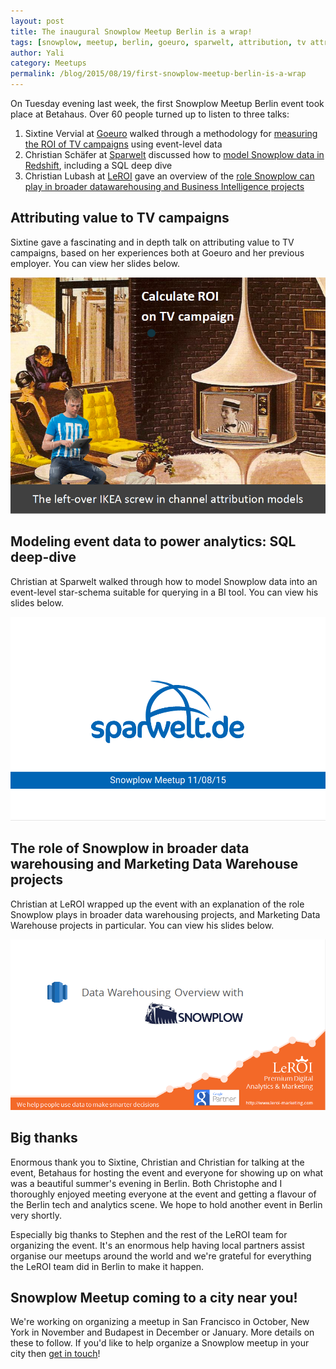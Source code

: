 ```yaml
---
layout: post
title: The inaugural Snowplow Meetup Berlin is a wrap!
tags: [snowplow, meetup, berlin, goeuro, sparwelt, attribution, tv attribution, data modeling]
author: Yali
category: Meetups
permalink: /blog/2015/08/19/first-snowplow-meetup-berlin-is-a-wrap
---
```


On Tuesday evening last week, the first Snowplow Meetup Berlin event took place at Betahaus. Over 60 people turned up to listen to three talks:

1. Sixtine Vervial at [Goeuro][goeuro] walked through a methodology for [measuring the ROI of TV campaigns](#attributing-value-to-tv-campaigns) using event-level data
2. Christian Schäfer at [Sparwelt][sparwelt] discussed how to [model Snowplow data in Redshift](#modeling-event-data-to-power-analytics-sql-deep-dive), including a SQL deep dive
3. Christian Lubash at [LeROI][leroi] gave an overview of the [role Snowplow can play in broader datawarehousing and Business Intelligence projects](#"the-role-of-snowplow-in-broader-data-warehousing-and-marketing-data-warehouse-projects")

<!--more-->

## Attributing value to TV campaigns

Sixtine gave a fascinating and in depth talk on attributing value to TV campaigns, based on her experiences both at Goeuro and her previous employer. You can view her slides below.

<div class="html-embed">
<a href="/assets/pdf/Snowplow-Berlin-Meetup-1-GoEuro.pdf"><img src="/assets/img/blog/2015/08/berlin-snowplow-meetup-goeuro-presentation.png"></a>
</div>

## Modeling event data to power analytics: SQL deep-dive

Christian at Sparwelt walked through how to model Snowplow data into an event-level star-schema suitable for querying in a BI tool. You can view his slides below.

<div class="html-embed">
<a href="/assets/pdf/Snowplow-Berlin-Meetup-1-SparWelt.pdf"><img src="/assets/img/blog/2015/08/berlin-snowplow-meetup-sparwelt-presentation.png"></a>
</div>

## The role of Snowplow in broader data warehousing and Marketing Data Warehouse projects

Christian at LeROI wrapped up the event with an explanation of the role Snowplow plays in broader data warehousing projects, and Marketing Data Warehouse projects in particular. You can view his slides below.

<div class="html-embed">
<a href="/assets/pdf/Snowplow-Berlin-Meetup-1-LeROI.pdf"><img src="/assets/img/blog/2015/08/berlin-snowplow-meetup-leroi-presentation.png"></a>
</div>

## Big thanks

Enormous thank you to Sixtine, Christian and Christian for talking at the event, Betahaus for hosting the event and everyone for showing up on what was a beautiful summer's evening in Berlin. Both Christophe and I thoroughly enjoyed meeting everyone at the event and getting a flavour of the Berlin tech and analytics scene. We hope to hold another event in Berlin very shortly.

Especially big thanks to Stephen and the rest of the LeROI team for organizing the event. It's an enormous help having local partners assist organise our meetups around the world and we're grateful for everything the LeROI team did in Berlin to make it happen.

## Snowplow Meetup coming to a city near you!

We're working on organizing a meetup in San Francisco in October, New York in November and Budapest in December or January. More details on these to follow. If you'd like to help organize a Snowplow meetup in your city then [get in touch][contact]!

[goeuro]: http://www.goeuro.com/
[sparwelt]: http://www.sparwelt.de/
[leroi]: http://www.leroi-marketing.com/
[contact]: /about/
